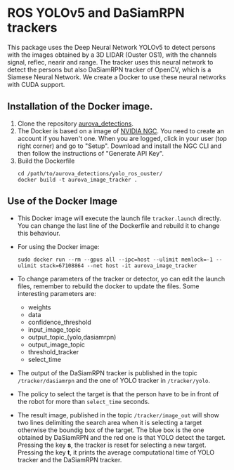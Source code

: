 # ROS YOLOv5 and DaSiamRPN trackers

This package uses the Deep Neural Network YOLOv5 to detect persons with the images obtained by a 3D LIDAR (Ouster OS1), with the channels signal, reflec, nearir and range. The tracker uses this neural network to detect the persons but also DaSiamRPN tracker of OpenCV, which is a Siamese Neural Network. We create a Docker to use these neural networks with CUDA support.

## Installation of the Docker image.
1. Clone the repository [aurova_detections](https://github.com/AUROVA-LAB/aurova_detections).
2. The Docker is based on a image of [NVIDIA NGC](https://catalog.ngc.nvidia.com/). You need to create an account if you haven't one. When you are logged, click in your user (top right corner) and go to "Setup". Download and install the NGC CLI and then follow the instructions of "Generate API Key".
3. Build the Dockerfile
	```	
	cd /path/to/aurova_detections/yolo_ros_ouster/
	docker build -t aurova_image_tracker .
	```

## Use of the Docker Image
- This Docker image will execute the launch file `tracker.launch` directly. You can change the last line of the Dockerfile and rebuild it to change this behaviour.

- For using the Docker image:
	```
	sudo docker run --rm --gpus all --ipc=host --ulimit memlock=-1 --ulimit stack=67108864 --net host -it aurova_image_tracker
	```

- To change parameters of the tracker or detector, yo can edit the launch files, remember to rebuild the docker to update the files. Some interesting parameters are: 
	- weights
	- data
	- confidence_threshold
	- input_image_topic
	- output_topic_(yolo,dasiamrpn)
	- output_image_topic
	- threshold_tracker
	- select_time

- The output of the DaSiamRPN tracker is published in the topic `/tracker/dasiamrpn` and the one of YOLO tracker in `/tracker/yolo`.

- The policy to select the target is that the person have to be in front of the robot for more than `select_time` seconds. 

- The result image, published in the topic `/tracker/image_out` will show two lines delimiting the search area when it is selecting a target otherwise the boundig box of the target. The blue box is the one obtained by DaSiamRPN and the red one is that YOLO detect the target. Pressing the key **s**, the tracker is reset for selecting a new target. Pressing the key **t**, it prints the average computational time of YOLO tracker and the DaSiamRPN tracker.
